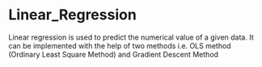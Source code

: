 # Linear_Regression
Linear regression is used to predict the numerical value of a given data. It can be implemented with the help of two methods i.e. OLS method (Ordinary Least Square Method) and Gradient Descent Method
